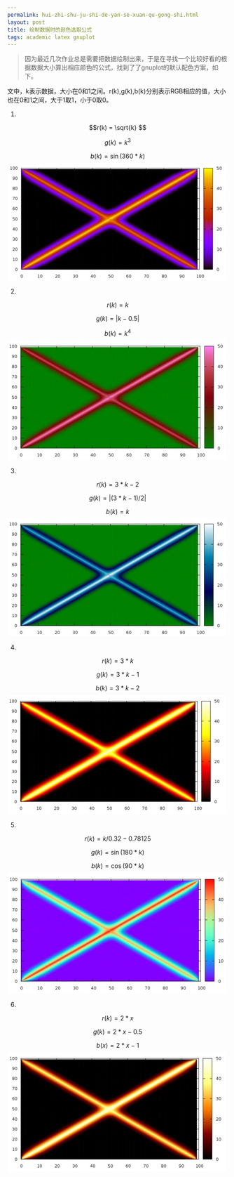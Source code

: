 ```yaml
---
permalink: hui-zhi-shu-ju-shi-de-yan-se-xuan-qu-gong-shi.html
layout: post
title: 绘制数据时的颜色选取公式
tags: academic latex gnuplot
---
```


>因为最近几次作业总是需要把数据绘制出来，于是在寻找一个比较好看的根据数据大小算出相应颜色的公式，找到了了gnuplot的默认配色方案，如下。

文中，k表示数据，大小在0和1之间。r(k),g(k),b(k)分别表示RGB相应的值，大小也在0和1之间，大于1取1，小于0取0。

1.
$$r(k) = \sqrt{k} $$

$$g(k) = k^3 $$

$$b(k) = \sin{(360*k)}$$
![](images/tumblr_m9vbph0jT41rws8vt.jpg)

2.
$$r(k) = k $$

$$g(k) = |k-0.5|$$

$$b(k) = k^4$$
![](images/tumblr_m9vbpqdQM41rws8vt.jpg)

3.
$$r(k) = 3*k - 2 $$

$$g(k) = |(3*k-1)/2| $$

$$b(k) = k $$
![](images/tumblr_m9vbq7KqXy1rws8vt.jpg)

4.
$$r(k) = 3 * k $$

$$g(k) = 3 * k - 1 $$

$$b(k) = 3 * k - 2 $$
![](images/tumblr_m9vbqgRINf1rws8vt.jpg)

5.
$$r(k) = k/0.32-0.78125 $$

$$g(k) = \sin{(180*k)} $$

$$b(k) = \cos{(90*k)} $$
![](images/tumblr_m9vbqnhvgI1rws8vt.jpg)

6.
$$r(k)=2*x $$

$$g(k) = 2 * x - 0.5 $$

$$b(x) = 2*x-1 $$
![](images/tumblr_m9vbqwbZXM1rws8vt.jpg)


